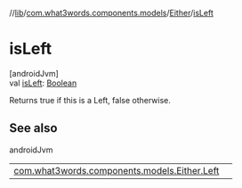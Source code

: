 //[lib](../../../index.md)/[com.what3words.components.models](../index.md)/[Either](index.md)/[isLeft](is-left.md)

# isLeft

[androidJvm]\
val [isLeft](is-left.md): [Boolean](https://kotlinlang.org/api/latest/jvm/stdlib/kotlin/-boolean/index.html)

Returns true if this is a Left, false otherwise.

## See also

androidJvm

| | |
|---|---|
| [com.what3words.components.models.Either.Left](-left/index.md) |  |

